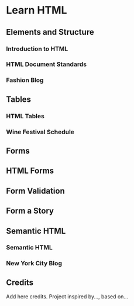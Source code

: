# Learn HTML


## Elements and Structure

### Introduction to HTML
### HTML Document Standards
### Fashion Blog


## Tables

### HTML Tables
### Wine Festival Schedule

## Forms
## HTML Forms
## Form Validation
## Form a Story

## Semantic HTML

### Semantic HTML
### New York City Blog

## 
## 
## 
## 
## 
## Credits
Add here credits. Project inspired by..., based on...
